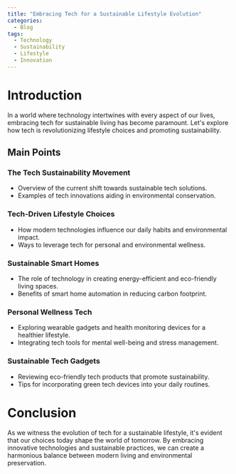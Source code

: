 ```yaml
---
title: "Embracing Tech for a Sustainable Lifestyle Evolution"
categories:
  - Blog
tags:
  - Technology
  - Sustainability
  - Lifestyle
  - Innovation
---
```


# Introduction
In a world where technology intertwines with every aspect of our lives, embracing tech for sustainable living has become paramount. Let's explore how tech is revolutionizing lifestyle choices and promoting sustainability.

## Main Points
### The Tech Sustainability Movement
- Overview of the current shift towards sustainable tech solutions.
- Examples of tech innovations aiding in environmental conservation.

### Tech-Driven Lifestyle Choices
- How modern technologies influence our daily habits and environmental impact.
- Ways to leverage tech for personal and environmental wellness.

### Sustainable Smart Homes
- The role of technology in creating energy-efficient and eco-friendly living spaces.
- Benefits of smart home automation in reducing carbon footprint.

### Personal Wellness Tech
- Exploring wearable gadgets and health monitoring devices for a healthier lifestyle.
- Integrating tech tools for mental well-being and stress management.

### Sustainable Tech Gadgets
- Reviewing eco-friendly tech products that promote sustainability.
- Tips for incorporating green tech devices into your daily routines.

# Conclusion
As we witness the evolution of tech for a sustainable lifestyle, it's evident that our choices today shape the world of tomorrow. By embracing innovative technologies and sustainable practices, we can create a harmonious balance between modern living and environmental preservation.